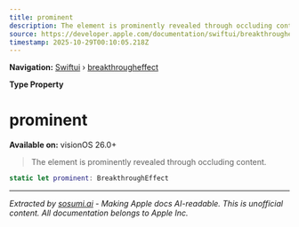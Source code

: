 ```yaml
---
title: prominent
description: The element is prominently revealed through occluding content.
source: https://developer.apple.com/documentation/swiftui/breakthrougheffect/prominent
timestamp: 2025-10-29T00:10:05.218Z
---
```


**Navigation:** [Swiftui](/documentation/swiftui) › [breakthrougheffect](/documentation/swiftui/breakthrougheffect)

**Type Property**

# prominent

**Available on:** visionOS 26.0+

> The element is prominently revealed through occluding content.

```swift
static let prominent: BreakthroughEffect
```

---

*Extracted by [sosumi.ai](https://sosumi.ai) - Making Apple docs AI-readable.*
*This is unofficial content. All documentation belongs to Apple Inc.*
